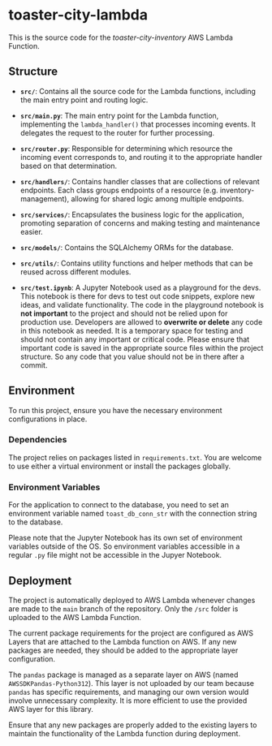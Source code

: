 # toaster-city-lambda

This is the source code for the *toaster-city-inventory* AWS Lambda Function.


## Structure

- **`src/`**: Contains all the source code for the Lambda functions, including the main entry point and routing logic.

- **`src/main.py`**: The main entry point for the Lambda function, implementing the `lambda_handler()` that processes incoming events. It delegates the request to the router for further processing.

- **`src/router.py`**: Responsible for determining which resource the incoming event corresponds to, and routing it to the appropriate handler based on that determination.

- **`src/handlers/`**: Contains handler classes that are collections of relevant endpoints. Each class groups endpoints of a resource (e.g. inventory-management), allowing for shared logic among multiple endpoints.

- **`src/services/`**: Encapsulates the business logic for the application, promoting separation of concerns and making testing and maintenance easier.

- **`src/models/`**: Contains the SQLAlchemy ORMs for the database.

- **`src/utils/`**: Contains utility functions and helper methods that can be reused across different modules.

- **`src/test.ipynb`**: A Jupyter Notebook used as a playground for the devs. This notebook is there for devs to test out code snippets, explore new ideas, and validate functionality. The code in the playground notebook is **not important** to the project and should not be relied upon for production use. Developers are allowed to **overwrite or delete** any code in this notebook as needed. It is a temporary space for testing and should not contain any important or critical code. Please ensure that important code is saved in the appropriate source files within the project structure. So any code that you value should not be in there after a commit.


## Environment
To run this project, ensure you have the necessary environment configurations in place.

### Dependencies
The project relies on packages listed in `requirements.txt`. You are welcome to use either a virtual environment or install the packages globally.

### Environment Variables
For the application to connect to the database, you need to set an environment variable named `toast_db_conn_str` with the connection string to the database. 

Please note that the Jupyter Notebook has its own set of environment variables outside of the OS. So environment variables accessible in a regular `.py` file might not be accessible in the Jupyer Notebook.


## Deployment

The project is automatically deployed to AWS Lambda whenever changes are made to the `main` branch of the repository. Only the `/src` folder is uploaded to the AWS Lambda Function.

The current package requirements for the project are configured as AWS Layers that are attached to the Lambda function on AWS. If any new packages are needed, they should be added to the appropriate layer configuration.

The `pandas` package is managed as a separate layer on AWS (named `AWSSDKPandas-Python312`). This layer is not uploaded by our team because `pandas` has specific requirements, and managing our own version would involve unnecessary complexity. It is more efficient to use the provided AWS layer for this library.

Ensure that any new packages are properly added to the existing layers to maintain the functionality of the Lambda function during deployment.